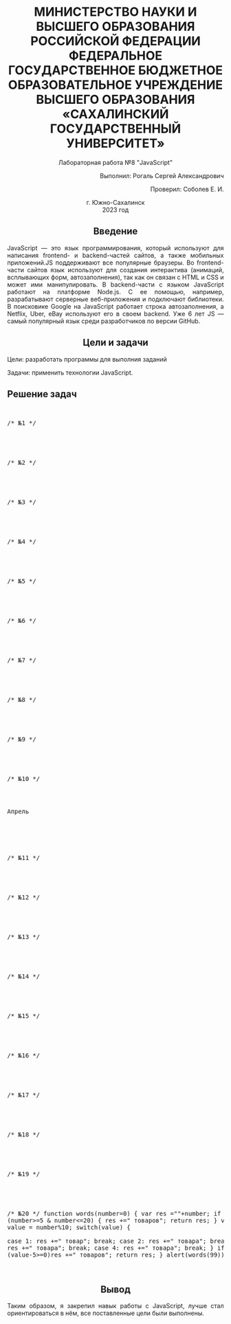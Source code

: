 <h1 align="center" paddin> МИНИСТЕРСТВО НАУКИ И ВЫСШЕГО ОБРАЗОВАНИЯ РОССИЙСКОЙ ФЕДЕРАЦИИ ФЕДЕРАЛЬНОЕ ГОСУДАРСТВЕННОЕ БЮДЖЕТНОЕ ОБРАЗОВАТЕЛЬНОЕ УЧРЕЖДЕНИЕ ВЫСШЕГО ОБРАЗОВАНИЯ «САХАЛИНСКИЙ ГОСУДАРСТВЕННЫЙ УНИВЕРСИТЕТ»</h1>

<p align="center">Лабораторная работа №8 "JavaScript" </p>

<p align="right">Выполнил: Рогаль Сергей Александрович</p>
<p align="right">Проверил: Соболев Е. И.</p>

<p align="center">г. Южно-Сахалинск <br> 2023 год</p>

<h2 align="center">Введение</h2>
<p align="justify">JavaScript — это язык программирования, который используют для написания frontend- и backend-частей сайтов, а также мобильных приложений.JS поддерживают все популярные браузеры. Во frontend-части сайтов язык используют для создания интерактива (анимаций, всплывающих форм, автозаполнения), так как он связан с HTML и CSS и может ими манипулировать. В backend-части с языком JavaScript работают на платформе Node.js. С ее помощью, например, разрабатывают серверные веб-приложения и подключают библиотеки. В поисковике Google на JavaScript работает строка автозаполнения, а Netflix, Uber, eBay используют его в своем backend. Уже 6 лет JS — самый популярный язык среди разработчиков по версии GitHub.
</p>

<h2 align="center">Цели и задачи</h2>
<palign="justify">Цели: разработать программы для выполния заданий</p>
<palign="justify">Задачи: применить технологии JavaScript.</p>

<h2>Решение задач</h2>
<pre>
  
/* №1 */
<script>
if (true) alert("true");
if (false) alert ("false");
if (!false) alert ("обратный false");
</script>
/* №2 */
<script>
var m = 51, n;
if (m>50) n = 'большое';
else n = 'маленькое';
alert(n);
</script>
/* №3 */
<script>
var i=2, k=0;
while(i<9)
{
console.log(i++);
k++;
}
alert('Скрипт выполнится '+k+' раз');
</script>
/* №4 */
<script>
var i=45;
alert('смотри консоль');
while(i<68)
{
console.log(i++);
}
</script>
/* №5 */
<script>
var i=50;
alert('смотри консоль');
while(i<=670)
{
console.log(i);
i+=10;
}
</script>
/* №6 */
<script>
alert('смотри консоль');
for(var i = 45; i<=670;)
{
if (i==68) i=70;
console.log(i);
if (i<=67) i++;
else i+=10; 
}
</script>
/* №7 */
<script>
var n=0;
switch (n) {
  case 0:
    alert( 'Ноль' );
	break;
  case 1:
    alert( 'Один' );
	break;
  case 2:
    alert( 'Два' );
	break;
  case 3:
    alert( 'Три' );
    break;
  case 4:
    alert( 'Четыре' );
    break;
  case 5:
    alert( 'Пять' );
    break;
  case 6:
    alert( 'Шесть' );
	break;
  case 7:
    alert( 'Семь' );
	break;
  case 8:
    alert( 'Восемь' );
	break;
  case 9:
    alert( 'Девять' );
	break;
}
</script>
/* №8 */
<script>
for(var i = 0; i<10;i++)
{
document.write('<img src="fav.png">'); 
}
</script>
/* №9 */
<script>
var size1=120, unit="Гб",size = 120;
switch(unit)
{
case 'Гб':
  size*=1024;
case 'Мб':
  size*=1024;
 case 'Кб': 
   size*=1024;
   break;
}
alert('В '+size1+' '+unit+' '+size+' байт');
</script>
/* №10 */
<body>
<p>Апрель</p>
<script>
      let mon = 4; 
	  mon-=1;
      let d = new Date(2023, mon);
	
      let table = '<table><tr><th>пн</th><th>вт</th><th>ср</th><th>чт</th><th>пт</th><th>сб</th><th>вс</th></tr><tr>';      
      for (let i = 0; i < getDay(d); i++) {
        table += '<td></td>';
      }      
      while (d.getMonth() == mon) {
        table += '<td>' + d.getDate() + '</td>';
        if (getDay(d) % 7 == 6) {
          table += '</tr><tr>';
        }
        d.setDate(d.getDate() + 1);
      }      
      if (getDay(d) != 0) {
        for (let i = getDay(d); i < 7; i++) {
          table += '<td></td>';
        }
      }      
      table += '</tr></table>';
	  
     function getDay(date) { 
      let day = date.getDay();
      if (day == 0) day = 7; 
      return day - 1;
    }

    document.write(table);
  </script>
</body>

/* №11 */
<script>
function hello1()
{
return 'Привет, JavaScript!';
}
alert(hello1());
</script>
/* №12 */
<script>
function hello2(name)
{
let res = 'Привет, '+ name;
return res;
}
alert(hello2('Сергей'));
</script>
/* №13 */
<script>
function mul(n,m)
{
return n*m;
}
alert(2*5);
</script>
/* №14 */
<script>
function repeat(str,n=2)
{
var res = str;
for (let i=1;i<n;i++)
{
  res+=str;
}
return res;
}
alert(repeat('Привет',4));
</script>
/* №15 */
<script>
function rgb(r=0,g=0,b=0)
{
var res = 'rgb('+r+','+g+','+b+')';
return res;
}
alert(rgb(23,41,43));
</script>
/* №16 */
<script>
function avg()
{
if (arguments.length==0) return 0;
var res=0;
for(let i=0;i<arguments.length;i++){ res+=arguments[i];}
res/=arguments.length;
return res;
}
alert(avg(1,2,3));
</script>
/* №17 */
<script>
function mul(n,m)
{
return n*m;
}
function m(a,b)
{
return mul(a,b);
}
alert(m(2,4));
</script>
/* №18 */
<script>
function operation(m,n,o)
{
switch(o)
{
case '+':
  return m+n; 
case '-':
  return m-n; 
 case '*': 
   return m*n; 
 case '/':
   return m/n;
   break;
}
}
var a=10, b=5

alert(operation(a,b,'/'));
</script>
/* №19 */
<script>
function func(n) 
	{
	return function(x) 
			{
				return x + n;
			};
	}
alert(func(2)(3));
</script>
/* №20 */
function words(number=0)
{
  var res =""+number;
  if (number>=5 & number<=20)
  {
  res +=" товаров";
  return res;
  }
  var value = number%10;
  switch(value)
{  
  case 1:
    res +=" товар";
	break;
  case 2:
    res +=" товара";
	break;
  case 3:
    res +=" товара";
    break;
  case 4:
    res +=" товара";
    break;
}
if (value-5>=0)res +=" товаров";
return res;
}
alert(words(99));
</script>

</pre>
<h2 align="center">Вывод</h2>
<p align="justify">Таким образом, я закрепил навык работы с JavaScript, лучше стал ориентироваться в нём, все поставленные цели были выполнены. </p>
